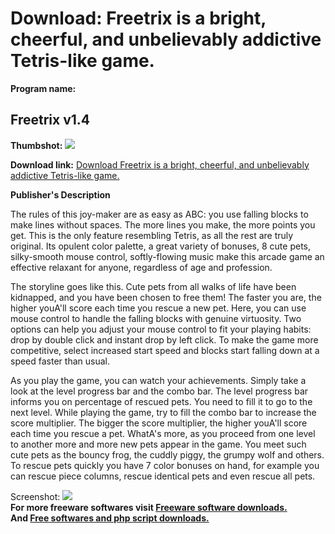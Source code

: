 # Download: Freetrix is a bright, cheerful, and unbelievably addictive Tetris-like game.

**Program name:**

## Freetrix v1.4

  
**Thumbshot:** ![](http://www.freewarefiles.com/screenshot/freetrix14_md.gif)   
  
**Download link:** [Download Freetrix is a bright, cheerful, and unbelievably addictive Tetris-like game.](http://freesoftwares.boysofts.com/Freetrix-V_program_22024.html)  
  


**Publisher's Description**  
  


The rules of this joy-maker are as easy as ABC: you use falling blocks to make lines without spaces. The more lines you make, the more points you get. This is the only feature resembling Tetris, as all the rest are truly original. Its opulent color palette, a great variety of bonuses, 8 cute pets, silky-smooth mouse control, softly-flowing music make this arcade game an effective relaxant for anyone, regardless of age and profession. 

The storyline goes like this. Cute pets from all walks of life have been kidnapped, and you have been chosen to free them! The faster you are, the higher youA'll score each time you rescue a new pet. Here, you can use mouse control to handle the falling blocks with genuine virtuosity. Two options can help you adjust your mouse control to fit your playing habits: drop by double click and instant drop by left click. To make the game more competitive, select increased start speed and blocks start falling down at a speed faster than usual.

As you play the game, you can watch your achievements. Simply take a look at the level progress bar and the combo bar. The level progress bar informs you on percentage of rescued pets. You need to fill it to go to the next level. While playing the game, try to fill the combo bar to increase the score multiplier. The bigger the score multiplier, the higher youA'll score each time you rescue a pet. WhatA's more, as you proceed from one level to another more and more new pets appear in the game. You meet such cute pets as the bouncy frog, the cuddly piggy, the grumpy wolf and others. To rescue pets quickly you have 7 color bonuses on hand, for example you can rescue piece columns, rescue identical pets and even rescue all pets.

  
  
Screenshot: ![](http://www.freewarefiles.com/screenshot/freetrix14.gif)   
**For more freeware softwares visit [Freeware software downloads.](http://freesoftwares.boysofts.com/)**   
**And [Free softwares and php script downloads.](http://www.boysofts.com/)**
